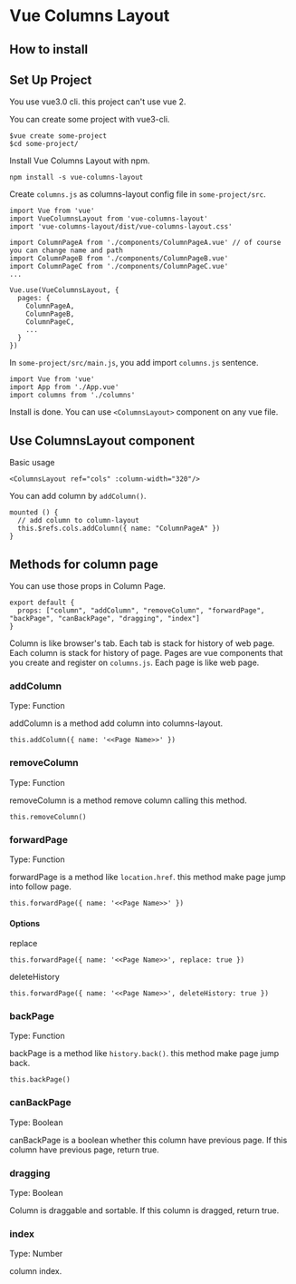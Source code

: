 # Vue Columns Layout

## How to install

## Set Up Project
You use vue3.0 cli. this project can't use vue 2.

You can create some project with vue3-cli.
```
$vue create some-project
$cd some-project/
```

Install Vue Columns Layout with npm.
```
npm install -s vue-columns-layout
```

Create `columns.js` as columns-layout config file in `some-project/src`.
```
import Vue from 'vue'
import VueColumnsLayout from 'vue-columns-layout'
import 'vue-columns-layout/dist/vue-columns-layout.css'

import ColumnPageA from './components/ColumnPageA.vue' // of course you can change name and path
import ColumnPageB from './components/ColumnPageB.vue'
import ColumnPageC from './components/ColumnPageC.vue'
...

Vue.use(VueColumnsLayout, {
  pages: {
    ColumnPageA,
    ColumnPageB,
    ColumnPageC,
    ...
  }
})
```

In `some-project/src/main.js`, you add import `columns.js` sentence.
```
import Vue from 'vue'
import App from './App.vue'
import columns from './columns'
```

Install is done. You can use `<ColumnsLayout>` component on any vue file.

## Use ColumnsLayout component

Basic usage
```
<ColumnsLayout ref="cols" :column-width="320"/>
```
You can add column by `addColumn()`.
```
mounted () {
  // add column to column-layout
  this.$refs.cols.addColumn({ name: "ColumnPageA" })
}
```

## Methods for column page
You can use those props in Column Page.
```
export default {
  props: ["column", "addColumn", "removeColumn", "forwardPage", "backPage", "canBackPage", "dragging", "index"]
}
```
Column is like browser's tab.
Each tab is stack for history of web page.
Each column is stack for history of page.
Pages are vue components that you create and register on `columns.js`.
Each page is like web page.

### addColumn
Type: Function

addColumn is a method add column into columns-layout.
```
this.addColumn({ name: '<<Page Name>>' })
```
### removeColumn
Type: Function

removeColumn is a method remove column calling this method.
```
this.removeColumn()
```
### forwardPage
Type: Function

forwardPage is a method like `location.href`.
this method make page jump into follow page.
```
this.forwardPage({ name: '<<Page Name>>' })
```

#### Options
replace
```
this.forwardPage({ name: '<<Page Name>>', replace: true })
```

deleteHistory
```
this.forwardPage({ name: '<<Page Name>>', deleteHistory: true })
```


### backPage
Type: Function

backPage is a method like `history.back()`.
this method make page jump back.

```
this.backPage()
```
### canBackPage
Type: Boolean

canBackPage is a boolean whether this column have previous page.
If this column have previous page, return true.
### dragging
Type: Boolean

Column is draggable and sortable.
If this column is dragged, return true.
### index
Type: Number

column index.
